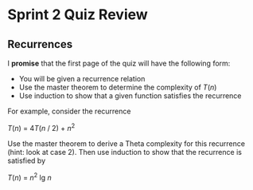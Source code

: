 # Sprint 2 Quiz Review

## Recurrences

I **promise** that the first page of the quiz will have the following form:

- You will be given a recurrence relation
- Use the master theorem to determine the complexity of *T*(*n*)
- Use induction to show that a given function satisfies the recurrence

For example, consider the recurrence

*T*(*n*) = 4*T*(*n* / 2) + *n*<sup>2</sup>

Use the master theorem to derive a Theta complexity for this recurrence (hint: look at case 2). Then use induction to show that the
recurrence is satisfied by

*T*(*n*) = *n*<sup>2</sup> lg *n*
